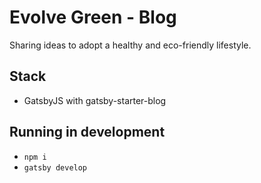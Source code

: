 # Evolve Green - Blog
Sharing ideas to adopt a healthy and eco-friendly lifestyle.

## Stack
- GatsbyJS with gatsby-starter-blog

## Running in development
- `npm i`
- `gatsby develop`
